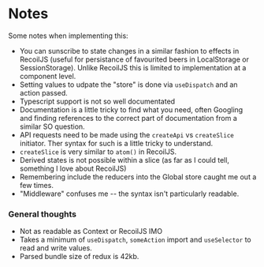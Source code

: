 # Notes

Some notes when implementing this:

- You can sunscribe to state changes in a similar fashion to effects in RecoilJS (useful for persistance of favourited beers in LocalStorage or SessionStorage). Unlike RecoilJS this is limited to implementation at a component level.
- Setting values to udpate the "store" is done via `useDispatch` and an action passed.
- Typescript support is not so well documentated
- Documentation is a little tricky to find what you need, often Googling and finding references to the correct part of documentation from a similar SO question.
- API requests need to be made using the `createApi` vs `createSlice` initiator. Ther syntax for such is a little tricky to understand.
- `createSlice` is very similar to `atom()` in RecoilJS.
- Derived states is not possible within a slice (as far as I could tell, something I love about RecoilJS)
- Remembering include the reducers into the Global store caught me out a few times.
- "Middleware" confuses me -- the syntax isn't particularly readable.

### General thoughts

- Not as readable as Context or RecoilJS IMO
- Takes a minimum of `useDispatch`, `someAction` import and `useSelector` to read and write values.
- Parsed bundle size of redux is 42kb.
